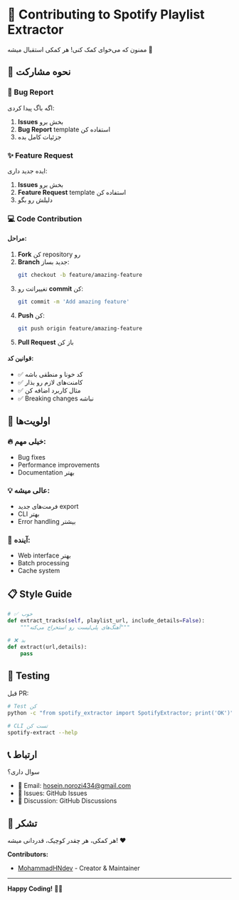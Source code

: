 # 🤝 Contributing to Spotify Playlist Extractor

ممنون که می‌خوای کمک کنی! هر کمکی استقبال میشه 🎉

## 🚀 نحوه مشارکت

### 🐛 Bug Report
اگه باگ پیدا کردی:
1. **Issues** بخش برو
2. **Bug Report** template استفاده کن
3. جزئیات کامل بده

### ✨ Feature Request  
ایده جدید داری:
1. **Issues** بخش برو
2. **Feature Request** template استفاده کن
3. دلیلش رو بگو

### 💻 Code Contribution

#### مراحل:
1. **Fork** کن repository رو
2. **Branch** جدید بساز:
   ```bash
   git checkout -b feature/amazing-feature
   ```
3. تغییراتت رو **commit** کن:
   ```bash
   git commit -m 'Add amazing feature'
   ```
4. **Push** کن:
   ```bash
   git push origin feature/amazing-feature
   ```
5. **Pull Request** باز کن

#### قوانین کد:
- ✅ کد خونا و منطقی باشه
- ✅ کامنت‌های لازم رو بذار
- ✅ مثال کاربرد اضافه کن
- ✅ Breaking changes نباشه

## 🎯 اولویت‌ها

### 🔥 خیلی مهم:
- Bug fixes
- Performance improvements
- Documentation بهتر

### 💡 عالی میشه:
- فرمت‌های جدید export
- CLI بهتر
- Error handling بیشتر

### 🌟 آینده:
- Web interface بهتر
- Batch processing
- Cache system

## 📋 Style Guide

```python
# ✅ خوب
def extract_tracks(self, playlist_url, include_details=False):
    """آهنگ‌های پلی‌لیست رو استخراج می‌کنه"""
    
# ❌ بد  
def extract(url,details):
    pass
```

## 🧪 Testing

قبل PR:
```bash
# Test کن
python -c "from spotify_extractor import SpotifyExtractor; print('OK')"

# CLI تست کن
spotify-extract --help
```

## 📞 ارتباط

سوال داری؟
- 📧 Email: hosein.norozi434@gmail.com
- 🐛 Issues: GitHub Issues
- 💬 Discussion: GitHub Discussions

## 🙏 تشکر

هر کمکی، هر چقدر کوچیک، قدردانی میشه! ❤️

**Contributors:**
- [MohammadHNdev](https://github.com/MohammadHNdev) - Creator & Maintainer

---

**Happy Coding!** 🎵✨